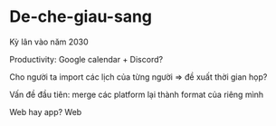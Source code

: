 # De-che-giau-sang
Kỳ lân vào năm 2030

Productivity: Google calendar + Discord?

Cho người ta import các lịch của từng người => đề xuất thời gian họp?

Vấn đề đầu tiên: merge các platform lại thành format của riêng mình

Web hay app? Web

